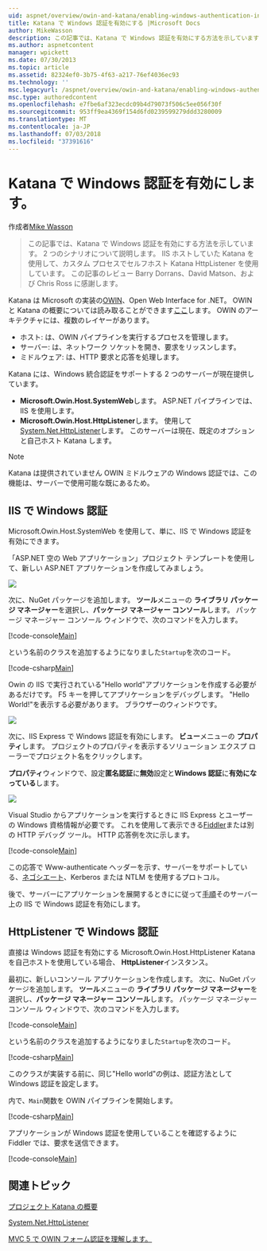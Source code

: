```yaml
---
uid: aspnet/overview/owin-and-katana/enabling-windows-authentication-in-katana
title: Katana で Windows 認証を有効にする |Microsoft Docs
author: MikeWasson
description: この記事では、Katana で Windows 認証を有効にする方法を示しています。 2 つのシナリオについて説明します IIS ホストしていた Katana を使用して、セルフホスト Kat HttpListener を使用しています.。
ms.author: aspnetcontent
manager: wpickett
ms.date: 07/30/2013
ms.topic: article
ms.assetid: 82324ef0-3b75-4f63-a217-76ef4036ec93
ms.technology: ''
msc.legacyurl: /aspnet/overview/owin-and-katana/enabling-windows-authentication-in-katana
msc.type: authoredcontent
ms.openlocfilehash: e7fbe6af323ecdc09b4d79073f506c5ee056f30f
ms.sourcegitcommit: 953ff9ea4369f154d6fd0239599279ddd3280009
ms.translationtype: MT
ms.contentlocale: ja-JP
ms.lasthandoff: 07/03/2018
ms.locfileid: "37391616"
---
```

<a name="enabling-windows-authentication-in-katana"></a>Katana で Windows 認証を有効にします。
====================
作成者[Mike Wasson](https://github.com/MikeWasson)

> この記事では、Katana で Windows 認証を有効にする方法を示しています。 2 つのシナリオについて説明します。 IIS ホストしていた Katana を使用して、カスタム プロセスでセルフホスト Katana HttpListener を使用しています。 この記事のレビュー Barry Dorrans、David Matson、および Chris Ross に感謝します。


Katana は Microsoft の実装の[OWIN](http://owin.org/)、Open Web Interface for .NET。 OWIN と Katana の概要については読み取ることができます[ここ](an-overview-of-project-katana.md)します。 OWIN のアーキテクチャには、複数のレイヤーがあります。

- ホスト: は、OWIN パイプラインを実行するプロセスを管理します。
- サーバー: は、ネットワーク ソケットを開き、要求をリッスンします。
- ミドルウェア: は、HTTP 要求と応答を処理します。

Katana には、Windows 統合認証をサポートする 2 つのサーバーが現在提供しています。

- **Microsoft.Owin.Host.SystemWeb**します。 ASP.NET パイプラインでは、IIS を使用します。
- **Microsoft.Owin.Host.HttpListener**します。 使用して[System.Net.HttpListener](https://msdn.microsoft.com/library/system.net.httplistener.aspx)します。 このサーバーは現在、既定のオプションと自己ホスト Katana します。

> [!NOTE]
> Katana は提供されていません OWIN ミドルウェアの Windows 認証では、この機能は、サーバーで使用可能な既にあるため。


## <a name="windows-authentication-in-iis"></a>IIS で Windows 認証

Microsoft.Owin.Host.SystemWeb を使用して、単に、IIS で Windows 認証を有効にできます。

「ASP.NET 空の Web アプリケーション」プロジェクト テンプレートを使用して、新しい ASP.NET アプリケーションを作成してみましょう。

![](enabling-windows-authentication-in-katana/_static/image1.png)

次に、NuGet パッケージを追加します。 **ツール**メニューの **ライブラリ パッケージ マネージャー**を選択し、**パッケージ マネージャー コンソール**します。 パッケージ マネージャー コンソール ウィンドウで、次のコマンドを入力します。

[!code-console[Main](enabling-windows-authentication-in-katana/samples/sample1.cmd)]

という名前のクラスを追加するようになりました`Startup`を次のコード。

[!code-csharp[Main](enabling-windows-authentication-in-katana/samples/sample2.cs)]

Owin の IIS で実行されている"Hello world"アプリケーションを作成する必要があるだけです。 F5 キーを押してアプリケーションをデバッグします。 "Hello World!"を表示する必要があります。 ブラウザーのウィンドウです。

![](enabling-windows-authentication-in-katana/_static/image2.png)

次に、IIS Express で Windows 認証を有効にします。 **ビュー**メニューの **プロパティ**します。 プロジェクトのプロパティを表示するソリューション エクスプ ローラーでプロジェクト名をクリックします。

**プロパティ**ウィンドウで、設定**匿名認証**に**無効**設定と**Windows 認証**に**有効になっている**します。

![](enabling-windows-authentication-in-katana/_static/image3.png)

Visual Studio からアプリケーションを実行するときに IIS Express とユーザーの Windows 資格情報が必要です。 これを使用して表示できる[Fiddler](http://fiddler2.com/home)または別の HTTP デバッグ ツール。 HTTP 応答例を次に示します。

[!code-console[Main](enabling-windows-authentication-in-katana/samples/sample3.cmd?highlight=1,5-6)]

この応答で Www-authenticate ヘッダーを示す、サーバーをサポートしている、[ネゴシエート](http://www.ietf.org/rfc/rfc4559.txt)、Kerberos または NTLM を使用するプロトコル。

後で、サーバーにアプリケーションを展開するときにに従って[手順](https://www.iis.net/configreference/system.webserver/security/authentication/windowsauthentication)そのサーバー上の IIS で Windows 認証を有効にします。

## <a name="windows-authentication-in-httplistener"></a>HttpListener で Windows 認証

直接は Windows 認証を有効にする Microsoft.Owin.Host.HttpListener Katana を自己ホストを使用している場合、 **HttpListener**インスタンス。

最初に、新しいコンソール アプリケーションを作成します。 次に、NuGet パッケージを追加します。 **ツール**メニューの **ライブラリ パッケージ マネージャー**を選択し、**パッケージ マネージャー コンソール**します。 パッケージ マネージャー コンソール ウィンドウで、次のコマンドを入力します。

[!code-console[Main](enabling-windows-authentication-in-katana/samples/sample4.cmd)]

という名前のクラスを追加するようになりました`Startup`を次のコード。

[!code-csharp[Main](enabling-windows-authentication-in-katana/samples/sample5.cs)]

このクラスが実装する前に、同じ"Hello world"の例は、認証方法として Windows 認証を設定します。

内で、`Main`関数を OWIN パイプラインを開始します。

[!code-csharp[Main](enabling-windows-authentication-in-katana/samples/sample6.cs)]

アプリケーションが Windows 認証を使用していることを確認するように Fiddler では、要求を送信できます。

[!code-console[Main](enabling-windows-authentication-in-katana/samples/sample7.cmd?highlight=1,4-5)]

## <a name="related-topics"></a>関連トピック

[プロジェクト Katana の概要](an-overview-of-project-katana.md)

[System.Net.HttpListener](https://msdn.microsoft.com/library/system.net.httplistener.aspx)

[MVC 5 で OWIN フォーム認証を理解します。](https://blogs.msdn.com/b/webdev/archive/2013/07/03/understanding-owin-forms-authentication-in-mvc-5.aspx)
